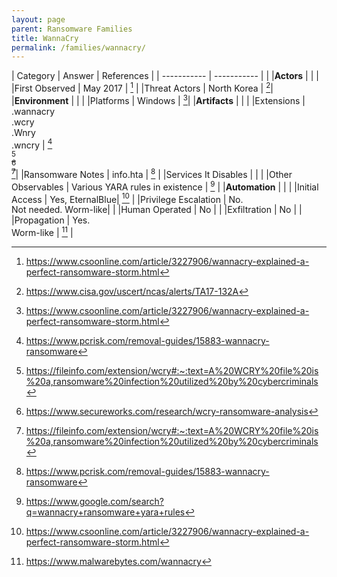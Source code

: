 ```yaml
---
layout: page
parent: Ransomware Families
title: WannaCry
permalink: /families/wannacry/
---
```


| Category | Answer | References | 
| ----------- | ----------- | | 
|**Actors** | | |
|First Observed | May 2017 | [^1] |
|Threat Actors | North Korea | [^2]|
|**Environment** | | |
|Platforms | Windows | [^3]|
|**Artifacts** | | |
|Extensions | .wannacry<br>.wcry<br>.Wnry<br>.wncry | [^4]<br>[^5]<br>[^6]<br>[^7]|
|Ransomware Notes | info.hta | [^8] |
|Services It Disables | | |
|Other Observables | Various YARA rules in existence | [^9] |
|**Automation** | | |
|Initial Access | Yes, EternalBlue| [^10] |
|Privilege Escalation | No.<br>Not needed. Worm-like| |
|Human Operated | No | |
|Exfiltration | No | |
|Propagation | Yes.<br>Worm-like | [^11] |


[^1]: https://www.csoonline.com/article/3227906/wannacry-explained-a-perfect-ransomware-storm.html
[^2]: https://www.cisa.gov/uscert/ncas/alerts/TA17-132A
[^3]: https://www.csoonline.com/article/3227906/wannacry-explained-a-perfect-ransomware-storm.html
[^4]: https://www.pcrisk.com/removal-guides/15883-wannacry-ransomware
[^5]: https://fileinfo.com/extension/wcry#:~:text=A%20WCRY%20file%20is%20a,ransomware%20infection%20utilized%20by%20cybercriminals
[^6]: https://www.secureworks.com/research/wcry-ransomware-analysis
[^7]: https://fileinfo.com/extension/wcry#:~:text=A%20WCRY%20file%20is%20a,ransomware%20infection%20utilized%20by%20cybercriminals
[^8]: https://www.pcrisk.com/removal-guides/15883-wannacry-ransomware
[^9]: https://www.google.com/search?q=wannacry+ransomware+yara+rules
[^10]: https://www.csoonline.com/article/3227906/wannacry-explained-a-perfect-ransomware-storm.html
[^11]: https://www.malwarebytes.com/wannacry
